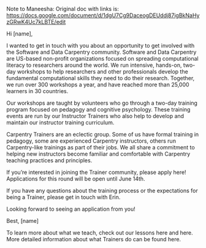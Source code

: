 Note to Maneesha: Original doc with links is: https://docs.google.com/document/d/1dgU7Cg9DaceogDEUddj87igBkNaHyzGRwK4Uc7kLBTE/edit

Hi [name],

I wanted to get in touch with you about an opportunity to get involved with the Software and Data Carpentry community. Software and Data Carpentry are US-based non-profit organizations focused on spreading computational literacy to researchers around the world. We run intensive, hands-on, two-day workshops to help researchers and other professionals develop the fundamental computational skills they need to do their research. Together, we run over 300 workshops a year, and have reached more than 25,000 learners in 30 countries.

Our workshops are taught by volunteers who go through a two-day training program focused on pedagogy and cognitive psychology. These training events are run by our Instructor Trainers who also help to develop and maintain our instructor training curriculum. 

Carpentry Trainers are an eclectic group. Some of us have formal training in pedagogy, some are experienced Carpentry instructors, others run Carpentry-like trainings as part of their jobs. We all share a commitment to helping new instructors become familiar and comfortable with Carpentry teaching practices and principles.

If you’re interested in joining the Trainer community, please apply here! Applications for this round will be open until June 14th. 

If you have any questions about the training process or the expectations for being a Trainer, please get in touch with Erin.

Looking forward to seeing an application from you!

Best,
[name]

To learn more about what we teach, check out our lessons here and here.
More detailed information about what Trainers do can be found here.


